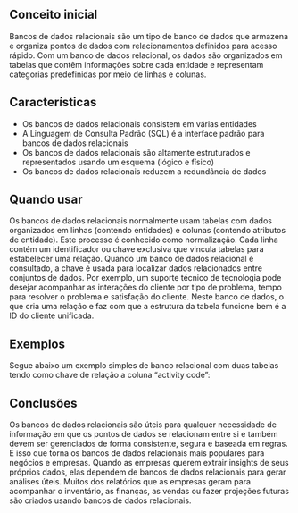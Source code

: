 ## Conceito inicial

Bancos de dados relacionais são um tipo de banco de dados que armazena e organiza pontos de dados com relacionamentos definidos para acesso rápido. Com um banco de dados relacional, os dados são organizados em tabelas que contêm informações sobre cada entidade e representam categorias predefinidas por meio de linhas e colunas.

## Características

- Os bancos de dados relacionais consistem em várias entidades
- A Linguagem de Consulta Padrão (SQL) é a interface padrão para bancos de dados relacionais
- Os bancos de dados relacionais são altamente estruturados e representados usando um esquema (lógico e físico)
- Os bancos de dados relacionais reduzem a redundância de dados

## Quando usar

Os bancos de dados relacionais normalmente usam tabelas com dados organizados em linhas (contendo entidades) e colunas (contendo atributos de entidade). Este processo é conhecido como normalização. Cada linha contém um identificador ou chave exclusiva que vincula tabelas para estabelecer uma relação. Quando um banco de dados relacional é consultado, a chave é usada para localizar dados relacionados entre conjuntos de dados. Por exemplo, um suporte técnico de tecnologia pode desejar acompanhar as interações do cliente por tipo de problema, tempo para resolver o problema e satisfação do cliente. Neste banco de dados, o que cria uma relação e faz com que a estrutura da tabela funcione bem é a ID do cliente unificada.

## Exemplos

Segue abaixo um exemplo simples de banco relacional com duas tabelas tendo como chave de relação a coluna “activity code”:


## Conclusões

Os bancos de dados relacionais são úteis para qualquer necessidade de informação em que os pontos de dados se relacionam entre si e também devem ser gerenciados de forma consistente, segura e baseada em regras. É isso que torna os bancos de dados relacionais mais populares para negócios e empresas. Quando as empresas querem extrair insights de seus próprios dados, elas dependem de bancos de dados relacionais para gerar análises úteis. Muitos dos relatórios que as empresas geram para acompanhar o inventário, as finanças, as vendas ou fazer projeções futuras são criados usando bancos de dados relacionais.





